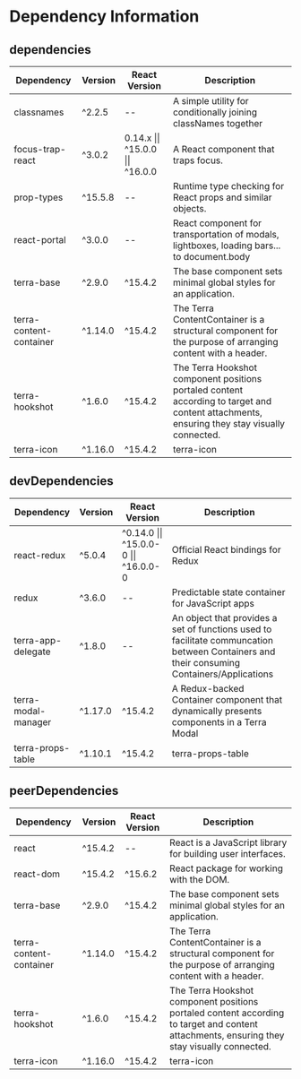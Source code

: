 # Dependency Information

## dependencies
| Dependency | Version | React Version | Description |
|-|-|-|-|
| classnames | ^2.2.5 | -- | A simple utility for conditionally joining classNames together |
| focus-trap-react | ^3.0.2 | 0.14.x \|\| ^15.0.0 \|\| ^16.0.0 | A React component that traps focus. |
| prop-types | ^15.5.8 | -- | Runtime type checking for React props and similar objects. |
| react-portal | ^3.0.0 | -- | React component for transportation of modals, lightboxes, loading bars... to document.body |
| terra-base | ^2.9.0 | ^15.4.2 | The base component sets minimal global styles for an application. |
| terra-content-container | ^1.14.0 | ^15.4.2 | The Terra ContentContainer is a structural component for the purpose of arranging content with a header. |
| terra-hookshot | ^1.6.0 | ^15.4.2 | The Terra Hookshot component positions portaled content according to target and content attachments, ensuring they stay visually connected. |
| terra-icon | ^1.16.0 | ^15.4.2 | terra-icon |

## devDependencies
| Dependency | Version | React Version | Description |
|-|-|-|-|
| react-redux | ^5.0.4 | ^0.14.0 \|\| ^15.0.0-0 \|\| ^16.0.0-0 | Official React bindings for Redux |
| redux | ^3.6.0 | -- | Predictable state container for JavaScript apps |
| terra-app-delegate | ^1.8.0 | -- | An object that provides a set of functions used to facilitate communcation between Containers and their consuming Containers/Applications |
| terra-modal-manager | ^1.17.0 | ^15.4.2 | A Redux-backed Container component that dynamically presents components in a Terra Modal |
| terra-props-table | ^1.10.1 | ^15.4.2 | terra-props-table |

## peerDependencies
| Dependency | Version | React Version | Description |
|-|-|-|-|
| react | ^15.4.2 | -- | React is a JavaScript library for building user interfaces. |
| react-dom | ^15.4.2 | ^15.6.2 | React package for working with the DOM. |
| terra-base | ^2.9.0 | ^15.4.2 | The base component sets minimal global styles for an application. |
| terra-content-container | ^1.14.0 | ^15.4.2 | The Terra ContentContainer is a structural component for the purpose of arranging content with a header. |
| terra-hookshot | ^1.6.0 | ^15.4.2 | The Terra Hookshot component positions portaled content according to target and content attachments, ensuring they stay visually connected. |
| terra-icon | ^1.16.0 | ^15.4.2 | terra-icon |
